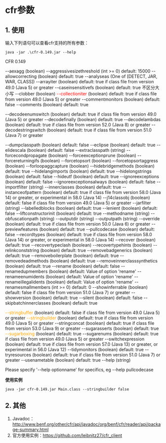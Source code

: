 # cfr参数

## 1. 使用

输入下列语句可以查看cfr支持的所有参数：

```
java -jar .\cfr-0.149.jar --help
```

CFR 0.149

   --aexagg                         (boolean)
   --aggressivesizethreshold        (int >= 0)  default: 15000
   --allowcorrecting                (boolean)  default: true
   --analyseas                      (One of [DETECT, JAR, WAR, CLASS])
   --arrayiter                      (boolean)  default: true if class file from version 49.0 (Java 5) or greater
   --caseinsensitivefs              (boolean)  default: true  不区分大小写
   --clobber                        (boolean)
   <font color = red>--collectioniter</font>                 (boolean)  default: true if class file from version 49.0 (Java 5) or greater
   --commentmonitors                (boolean)  default: false
   --comments                       (boolean)  default: true

   --decodeenumswitch               (boolean)  default: true if class file from version 49.0 (Java 5) or greater
   --decodefinally                  (boolean)  default: true
   --decodelambdas                  (boolean)  default: true if class file from version 52.0 (Java 8) or greater
   --decodestringswitch             (boolean)  default: true if class file from version 51.0 (Java 7) or greater

   --dumpclasspath                  (boolean)  default: false
   --eclipse                        (boolean)  default: true
   --elidescala                     (boolean)  default: false
   --extraclasspath                 (string)
   --forcecondpropagate             (boolean)
   --forceexceptionprune            (boolean)
   --forcereturningifs              (boolean)
   --forcetopsort                   (boolean)
   --forcetopsortaggress            (boolean)
   --forloopaggcapture              (boolean)
   --hidebridgemethods              (boolean)  default: true
   --hidelangimports                (boolean)  default: true
   --hidelongstrings                (boolean)  default: false
   --hideutf                        (boolean)  default: true
   --ignoreexceptions               (boolean)  default: false
   --ignoreexceptionsalways         (boolean)  default: false
   --importfilter                   (string)
   --innerclasses                   (boolean)  default: true
   --instanceofpattern              (boolean)  default: true if class file from version 58.0 (Java 14) or greater, or experimental in 58.0 (Java 14)
   --j14classobj                    (boolean)  default: false if class file from version 49.0 (Java 5) or greater
   --jarfilter                      (string)
   --labelledblocks                 (boolean)  default: true
   --lenient                        (boolean)  default: false
   --liftconstructorinit            (boolean)  default: true
   --methodname                     (string)
   --obfuscationpath                (string)
   --outputdir                      (string)
   --outputpath                     (string)
   --override                       (boolean)  default: true if class file from version 50.0 (Java 6) or greater
   --previewfeatures                (boolean)  default: true
   --pullcodecase                   (boolean)  default: false
   --recordtypes                    (boolean)  default: true if class file from version 58.0 (Java 14) or greater, or experimental in 58.0 (Java 14)
   --recover                        (boolean)  default: true
   --recovertypeclash               (boolean)
   --recovertypehints               (boolean)
   --relinkconststring              (boolean)  default: true
   --removebadgenerics              (boolean)  default: true
   --removeboilerplate              (boolean)  default: true
   --removedeadmethods              (boolean)  default: true
   --removeinnerclasssynthetics     (boolean)  default: true
   --rename                         (boolean)  default: false
   --renamedupmembers               (boolean)  default: Value of option 'rename'
   --renameenumidents               (boolean)  default: Value of option 'rename'
   --renameillegalidents            (boolean)  default: Value of option 'rename'
   --renamesmallmembers             (int >= 0)  default: 0
   --showinferrable                 (boolean)  default: false if class file from version 51.0 (Java 7) or greater
   --showversion                    (boolean)  default: true
   --silent                         (boolean)  default: false
   --skipbatchinnerclasses          (boolean)  default: true

<font color = orange>--stringbuffer</font>                   (boolean)  default: false if class file from version 49.0 (Java 5) or greater
<font color = orange>--stringbuilder</font>                   (boolean)  default: true if class file from version 49.0 (Java 5) or greater
   --stringconcat                   (boolean)  default: true if class file from version 53.0 (Java 9) or greater
   --sugarasserts                   (boolean)  default: true
   <font color = orange>--sugarboxing</font>                    (boolean)  default: true
   --sugarenums                     (boolean)  default: true if class file from version 49.0 (Java 5) or greater
   --switchexpression               (boolean)  default: true if class file from version 57.0 (Java 13) or greater, or experimental in 56.0 (Java 12)
   --tidymonitors                   (boolean)  default: true
   --tryresources                   (boolean)  default: true if class file from version 51.0 (Java 7) or greater
   --usenametable                   (boolean)  default: true
   --help                           (string)

Please specify '--help optionname' for specifics, eg
   --help pullcodecase

**使用实例**

```
java -jar cfr-0.149.jar Main.class --stringbuilder false
```

## 2. 其他

1. Javadoc：http://www.benf.org/other/cfr/api/javadoc/org/benf/cfr/reader/api/package-summary.html
2. 官方使用实例：https://github.com/leibnitz27/cfr_client

